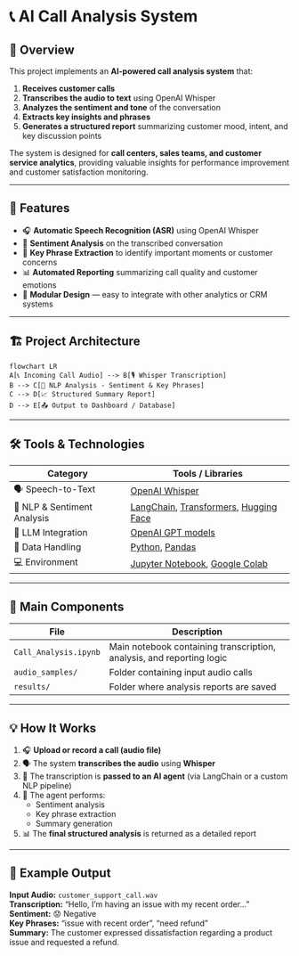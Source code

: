 # 📞 AI Call Analysis System

## 🧠 Overview
This project implements an **AI-powered call analysis system** that:
1. **Receives customer calls**
2. **Transcribes the audio to text** using OpenAI Whisper
3. **Analyzes the sentiment and tone** of the conversation
4. **Extracts key insights and phrases**
5. **Generates a structured report** summarizing customer mood, intent, and key discussion points

The system is designed for **call centers, sales teams, and customer service analytics**, providing valuable insights for performance improvement and customer satisfaction monitoring.

---

## 🚀 Features
- 🎧 **Automatic Speech Recognition (ASR)** using OpenAI Whisper  
- 💬 **Sentiment Analysis** on the transcribed conversation  
- 🔑 **Key Phrase Extraction** to identify important moments or customer concerns  
- 📊 **Automated Reporting** summarizing call quality and customer emotions  
- 🧩 **Modular Design** — easy to integrate with other analytics or CRM systems  

---

## 🏗️ Project Architecture
```mermaid
flowchart LR
A[📞 Incoming Call Audio] --> B[🎙️ Whisper Transcription]
B --> C[🧠 NLP Analysis - Sentiment & Key Phrases]
C --> D[📈 Structured Summary Report]
D --> E[📤 Output to Dashboard / Database]
```
---

## 🛠️ Tools & Technologies

| Category | Tools / Libraries |
|-----------|------------------|
| 🗣️ Speech-to-Text | [OpenAI Whisper](https://github.com/openai/whisper) |
| 💬 NLP & Sentiment Analysis | [LangChain](https://www.langchain.com/), [Transformers](https://huggingface.co/docs/transformers), [Hugging Face](https://huggingface.co/) |
| 🤖 LLM Integration | [OpenAI GPT models](https://platform.openai.com/docs/models) |
| 🧮 Data Handling | [Python](https://www.python.org/), [Pandas](https://pandas.pydata.org/) |
| 💻 Environment | [Jupyter Notebook](https://jupyter.org/), [Google Colab](https://colab.research.google.com/) |

---

## 🧩 Main Components

| File | Description |
|------|--------------|
| `Call_Analysis.ipynb` | Main notebook containing transcription, analysis, and reporting logic |
| `audio_samples/` | Folder containing input audio calls |
| `results/` | Folder where analysis reports are saved |

---

## 💡 How It Works

1. 🎧 **Upload or record a call (audio file)**
2. 🗣️ The system **transcribes the audio** using **Whisper**
3. 🤖 The transcription is **passed to an AI agent** (via LangChain or a custom NLP pipeline)
4. 🧠 The agent performs:
   - Sentiment analysis  
   - Key phrase extraction  
   - Summary generation
5. 📊 The **final structured analysis** is returned as a detailed report

---

## 🧪 Example Output

**Input Audio:** `customer_support_call.wav`  
**Transcription:** “Hello, I’m having an issue with my recent order...”  
**Sentiment:** 😟 Negative  
**Key Phrases:** “issue with recent order”, “need refund”  
**Summary:** The customer expressed dissatisfaction regarding a product issue and requested a refund.
